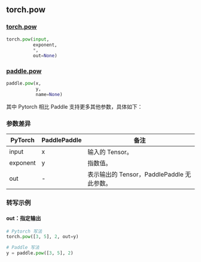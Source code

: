 ## torch.pow
### [torch.pow](https://pytorch.org/docs/stable/generated/torch.pow.html?highlight=pow#torch.pow)

```python
torch.pow(input,
          exponent,
          *,
          out=None)
```

### [paddle.pow](https://www.paddlepaddle.org.cn/documentation/docs/zh/api/paddle/pow_cn.html#pow)

```python
paddle.pow(x,
           y,
           name=None)
```

其中 Pytorch 相比 Paddle 支持更多其他参数，具体如下：
### 参数差异
| PyTorch       | PaddlePaddle | 备注                                                   |
| ------------- | ------------ | ------------------------------------------------------ |
| input         | x            | 输入的 Tensor。                                      |
| exponent      | y            | 指数值。                                             |
| out           | -            | 表示输出的 Tensor，PaddlePaddle 无此参数。               |


### 转写示例
#### out：指定输出
```python
# Pytorch 写法
torch.pow([3, 5], 2, out=y)

# Paddle 写法
y = paddle.pow([3, 5], 2)
```
